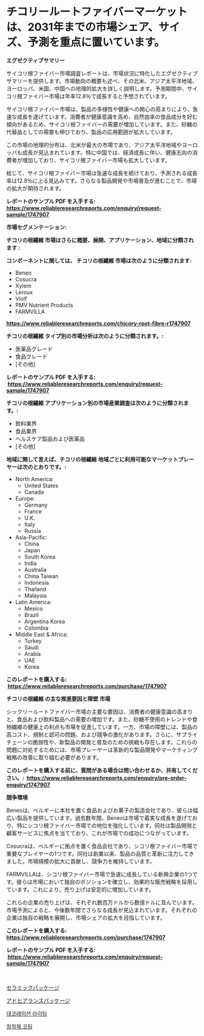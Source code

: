 <p><h1>チコリールートファイバーマーケットは、2031年までの市場シェア、サイズ、予測を重点に置いています。</h1></p><p><strong>エグゼクティブサマリー</strong></p>
<p><p>サイコリ根ファイバー市場調査レポートは、市場状況に特化したエグゼクティブサマリーを提供します。市場動向の概要も述べ、その北米、アジア太平洋地域、ヨーロッパ、米国、中国への地理的拡大を詳しく説明します。予測期間中、サイコリ根ファイバー市場は年率12.8％で成長すると予想されています。</p><p>サイコリ根ファイバー市場は、製品の多様性や健康への関心の高まりにより、急速な成長を遂げています。消費者が健康意識を高め、自然由来の食品成分を好む傾向があるため、サイコリ根ファイバーの需要が増加しています。また、砂糖の代替品としての需要も伸びており、製品の応用範囲が拡大しています。</p><p>この市場の地理的分布は、北米が最大の市場であり、アジア太平洋地域やヨーロッパも成長が見込まれています。特に中国では、経済成長に伴い、健康志向の消費者が増加しており、サイコリ根ファイバー市場も拡大しています。</p><p>総じて、サイコリ根ファイバー市場は急速な成長を続けており、予測される成長率は12.8％に上る見込みです。さらなる製品開発や市場普及が進むことで、市場の拡大が期待されます。</p></p>
<p><strong>レポートのサンプル PDF を入手する: <a href="https://www.reliableresearchreports.com/enquiry/request-sample/1747907">https://www.reliableresearchreports.com/enquiry/request-sample/1747907</a></strong></p>
<p><strong>市場セグメンテーション:</strong></p>
<p><strong> チコリの根繊維 市場はさらに概要、展開、アプリケーション、地域に分類されます :</strong></p>
<p><strong>コンポーネントに関しては、 チコリの根繊維 市場は次のように分類されます: &nbsp;</strong></p>
<p><ul><li>Beneo</li><li>Cosucra</li><li>Xylem</li><li>Leroux</li><li>Violf</li><li>PMV Nutrient Products</li><li>FARMVILLA</li></ul></p>
<p><strong><a href="https://www.reliableresearchreports.com/chicory-root-fibre-r1747907">https://www.reliableresearchreports.com/chicory-root-fibre-r1747907</a></strong></p>
<p><strong> チコリの根繊維 タイプ別の市場分析は次のように分類されます。:</strong></p>
<p><ul><li>医薬品グレード</li><li>食品グレード</li><li>[その他]</li></ul></p>
<p><strong>レポートのサンプル PDF を入手する: &nbsp;<a href="https://www.reliableresearchreports.com/enquiry/request-sample/1747907">https://www.reliableresearchreports.com/enquiry/request-sample/1747907</a></strong></p>
<p><strong> チコリの根繊維 アプリケーション別の市場産業調査は次のように分類されます。:</strong></p>
<p><ul><li>飲料業界</li><li>食品業界</li><li>ヘルスケア製品および医薬品</li><li>[その他]</li></ul></p>
<p><strong>地域に関して言えば、チコリの根繊維 地域ごとに利用可能なマーケットプレーヤーは次のとおりです。:</strong></p>
<p><ul>
    <li>
        North America:
        <ul>
            <li>United States</li>
            <li>Canada</li>
        </ul>
    </li>
    <li>
        Europe:
        <ul>
            <li>Germany</li>
            <li>France</li>
            <li>U.K.</li>
            <li>Italy</li>
            <li>Russia</li>
        </ul>
    </li>
    <li>
        Asia-Pacific:
        <ul>
            <li>China</li>
            <li>Japan</li>
            <li>South Korea</li>
            <li>India</li>
            <li>Australia</li>
            <li>China Taiwan</li>
            <li>Indonesia</li>
            <li>Thailand</li>
            <li>Malaysia</li>
        </ul>
    </li>
    <li>
        Latin America:
        <ul>
            <li>Mexico</li>
            <li>Brazil</li>
            <li>Argentina Korea</li>
            <li>Colombia</li>
        </ul>
    </li>
    <li>
        Middle East & Africa:
        <ul>
            <li>Turkey</li>
            <li>Saudi</li>
            <li>Arabia</li>
            <li>UAE</li>
            <li>Korea</li>
        </ul>
    </li>
    </ul></p>
<p><strong>このレポートを購入する: &nbsp;<a href="https://www.reliableresearchreports.com/purchase/1747907">https://www.reliableresearchreports.com/purchase/1747907</a></strong></p>
<p><strong>チコリの根繊維 の主な推進要因と障壁 市場</strong></p>
<p><p>シックリールートファイバー市場の主要な要因は、消費者の健康意識の高まりと、食品および飲料製品への需要の増加です。また、砂糖不使用のトレンドや食物繊維の健康上の利点も市場を促進しています。一方、市場の障壁には、製品の高コスト、規制と認可の問題、および競争の激化があります。さらに、サプライチェーンの脆弱性や、新製品の開発と普及のための挑戦も存在します。これらの問題に対処するためには、市場プレーヤーは革新的な製品開発やマーケティング戦略の改善に取り組む必要があります。</p></p>
<p><strong>このレポートを購入する前に、質問がある場合は問い合わせるか、共有してください。:&nbsp; <a href="https://www.reliableresearchreports.com/enquiry/pre-order-enquiry/1747907">https://www.reliableresearchreports.com/enquiry/pre-order-enquiry/1747907</a></strong></p>
<p><strong>競争環境</strong></p>
<p><p>Beneoは、ベルギーに本社を置く食品およびお菓子の製造会社であり、彼らは幅広い製品を提供しています。過去数年間、Beneoは市場で着実な成長を遂げており、特にシコリ根ファイバー市場での地位を強化しています。同社は製品開発と顧客サービスに焦点を当てており、これが市場での成功につながっています。</p><p>Cosucraは、ベルギーに拠点を置く食品会社であり、シコリ根ファイバー市場で重要なプレイヤーの1つです。同社は創業以来、製品の品質と革新に注力してきました。市場規模の拡大に貢献し、競争力を維持しています。</p><p>FARMVILLAは、シコリ根ファイバー市場で急速に成長している新興企業の1つです。彼らは市場において独自のポジションを確立し、効果的な販売戦略を採用しています。これにより、売り上げは安定的に増加しています。</p><p>これらの企業の売り上げは、それぞれ数百万ドルから数億ドルに及んでいます。市場予測によると、今後数年間でさらなる成長が見込まれています。それぞれの企業は独自の戦略を展開し、市場シェアの拡大を目指しています。</p></p>
<p><strong>このレポートを購入する: &nbsp; <a href="https://www.reliableresearchreports.com/purchase/1747907">https://www.reliableresearchreports.com/purchase/1747907</a></strong></p>
<p><strong>レポートのサンプル PDF を入手する: &nbsp;<a href="https://www.reliableresearchreports.com/enquiry/request-sample/1747907">https://www.reliableresearchreports.com/enquiry/request-sample/1747907</a></strong><strong></strong></p>
<p>&nbsp;</p>
<p><p><a href="https://medium.com/@shawnsmihv6/%E3%82%BB%E3%83%A9%E3%83%9F%E3%83%83%E3%82%AF%E3%83%91%E3%83%83%E3%82%B1%E3%83%BC%E3%82%B8%E5%B8%82%E5%A0%B4%E3%81%AF-2031%E5%B9%B4%E3%81%BE%E3%81%A7%E3%81%AE%E5%B8%82%E5%A0%B4%E3%82%B7%E3%82%A7%E3%82%A2-%E3%82%B5%E3%82%A4%E3%82%BA-%E4%BA%88%E6%B8%AC%E3%82%92%E9%87%8D%E7%82%B9%E7%9A%84%E3%81%AB%E8%80%83%E6%85%AE%E3%81%97%E3%81%A6%E3%81%84%E3%81%BE%E3%81%99-a7a5deb27a51">セラミックパッケージ</a></p><p><a href="https://medium.com/@awicka/%E3%83%9E%E3%83%BC%E3%82%B1%E3%83%83%E3%83%88%E3%82%B5%E3%82%A4%E3%82%BA%E3%81%AB%E3%81%8A%E3%81%91%E3%82%8B%E4%BE%9D%E5%AD%98%E5%8C%85%E8%A3%85%E5%B8%82%E5%A0%B4%E3%81%AF-%E3%82%B0%E3%83%AD%E3%83%BC%E3%83%90%E3%83%AB%E7%94%A3%E6%A5%AD%E3%81%AB%E3%81%8A%E3%81%91%E3%82%8B%E6%9C%80%E9%81%A9%E3%81%AA%E3%83%9E%E3%83%BC%E3%82%B1%E3%83%86%E3%82%A3%E3%83%B3%E3%82%B0%E3%83%81%E3%83%A3%E3%83%8D%E3%83%AB%E3%82%92%E7%A4%BA%E3%81%97%E3%81%A6%E3%81%84%E3%81%BE%E3%81%99-89232dcb8d1b">アドヒアランスパッケージ</a></p><p><a href="https://medium.com/@chancelesch/%EC%9E%A5%EC%8B%9D-%EC%A1%B0%EB%AA%85-%EC%8B%9C%EC%9E%A5-%EB%8F%99%ED%96%A5-%EB%B0%8F-%EC%8B%9C%EC%9E%A5-%EB%B6%84%EC%84%9D%EC%9D%80-2024-2031%EB%85%84-%EC%8B%9C%EA%B8%B0%EC%97%90-%EB%8C%80%ED%95%9C-%EC%98%88%EC%B8%A1%EB%90%A9%EB%8B%88%EB%8B%A4-17409471b4ee">데코레이션 라이팅</a></p><p><a href="https://medium.com/@sillysally687568/%EC%A0%91%EC%B0%A9-%EC%BD%94%ED%8C%85-%EC%8B%9C%EC%9E%A5-%EA%B7%9C%EB%AA%A8%EB%8A%94-%EA%B8%80%EB%A1%9C%EB%B2%8C-%EC%82%B0%EC%97%85%EC%97%90%EC%84%9C-%EC%B5%9C%EC%A0%81%EC%9D%98-%EB%A7%88%EC%BC%80%ED%8C%85-%EC%B1%84%EB%84%90%EC%9D%84-%EB%B3%B4%EC%97%AC%EC%A4%8D%EB%8B%88%EB%8B%A4-aefe8a6d174d">점착제 코팅</a></p></p>